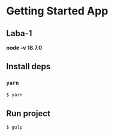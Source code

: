 # Getting Started App
## Laba-1
__node -v 18.7.0__
## Install deps
### `yarn`
```sh
$ yarn
```
## Run project
```sh
$ gulp
```
